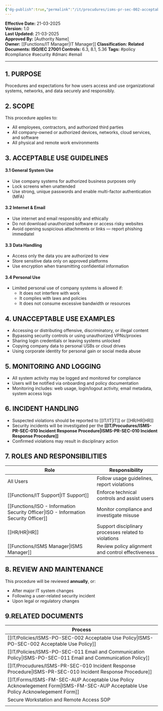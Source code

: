 ```yaml
---
{"dg-publish":true,"permalink":"/it/procudures/isms-pr-sec-002-acceptable-use-procedure/","noteIcon":"default"}
---
```


 
**Effective Date:** 21-03-2025  
**Version:** 1.0  
**Last Updated:** 21-03-2025  
**Approved By:** [Authority Name]  
**Owner:** [[Functions/IT Manager\|IT Manager]]
**Classification:**
**Related Documents:**
**ISO/IEC 27001 Controls:** 6.3, 8.1, 5.36
**Tags:** #policy #compliance  #security #dmarc #email


---
## **1. PURPOSE**  
Procedures and expectations for how users access and use organizational systems, networks, and data securely and responsibly.
## **2. SCOPE**
This procedure applies to:
- All employees, contractors, and authorized third parties
- All company-owned or authorized devices, networks, cloud services, and software
- All physical and remote work environments
## **3. ACCEPTABLE USE GUIDELINES** 
#### 3.1 General System Use
- Use company systems for authorized business purposes only
- Lock screens when unattended
- Use strong, unique passwords and enable multi-factor authentication (MFA)
#### 3.2 Internet & Email
- Use internet and email responsibly and ethically
- Do not download unauthorized software or access risky websites
- Avoid opening suspicious attachments or links — report phishing immediatel
#### 3.3 Data Handling
- Access only the data you are authorized to view
- Store sensitive data only on approved platforms
- Use encryption when transmitting confidential information
#### 3.4 Personal Use
- Limited personal use of company systems is allowed if:
    - It does not interfere with work    
    - It complies with laws and policies  
    - It does not consume excessive bandwidth or resources
## **4. UNACCEPTABLE USE EXAMPLES**
- Accessing or distributing offensive, discriminatory, or illegal content
- Bypassing security controls or using unauthorized VPNs/proxies
- Sharing login credentials or leaving systems unlocked
- Copying company data to personal USBs or cloud drives
- Using corporate identity for personal gain or social media abuse
## **5. MONITORING AND LOGGING**  
- All system activity may be logged and monitored for compliance
- Users will be notified via onboarding and policy documentation
- Monitoring includes: web usage, login/logout activity, email metadata, system access logs
## **6. INCIDENT HANDLING**  
- Suspected violations should be reported to [[IT/IT\|IT]] or [[HR/HR\|HR]]
- Security incidents will be investigated per the **[[IT/Procudures/ISMS-PR-SEC-010 Incident Response Procedure\|ISMS-PR-SEC-010 Incident Response Procedure]]**
- Confirmed violations may result in disciplinary action
## **7. ROLES AND RESPONSIBILITIES**  

| Role                                   | Responsibility                                       |
| -------------------------------------- | ---------------------------------------------------- |
| All Users                              | Follow usage guidelines, report violations           |
| [[Functions/IT Support\|IT Support]]                         | Enforce technical controls and assist users          |
| [[Functions/ISO - Information Security Officer\|ISO - Information Security Officer]] | Monitor compliance and investigate misuse            |
| [[HR/HR\|HR]]                                 | Support disciplinary processes related to violations |
| [[Functions/ISMS Manager\|ISMS Manager]]                       | Review policy alignment and control effectiveness    |
## **8. REVIEW AND MAINTENANCE**
This procedure will be reviewed **annually**, or:
- After major IT system changes
- Following a user-related security incident
- Upon legal or regulatory changes

## **9.RELATED DOCUMENTS**

| Process                                                        |
| -------------------------------------------------------------- |
| [[IT/Policies/ISMS-PO-SEC-002 Acceptable Use Policy\|ISMS-PO-SEC-002 Acceptable Use Policy]]                      |
| [[IT/Policies/ISMS-PO-SEC-011 Email and Communication Policy\|ISMS-PO-SEC-011 Email and Communication Policy]]             |
| [[IT/Procudures/ISMS-PR-SEC-010 Incident Response Procedure\|ISMS-PR-SEC-010 Incident Response Procedure]]                |
| [[IT/Forms/ISMS-FM-SEC-AUP  Acceptable Use Policy Acknowlegement Form\|ISMS-FM-SEC-AUP  Acceptable Use Policy Acknowlegement Form]] |
| Secure Workstation and Remote Access SOP                       |
|                                                                |








